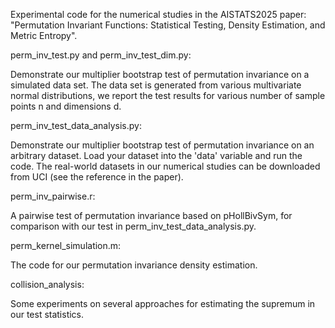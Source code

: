 Experimental code for the numerical studies in the AISTATS2025 paper: "Permutation Invariant Functions: Statistical Testing, Density Estimation, and Metric Entropy".

perm_inv_test.py and perm_inv_test_dim.py:

Demonstrate our multiplier bootstrap test of permutation invariance on a simulated data set.
The data set is generated from various multivariate normal distributions, we report the test results for various number of sample points n and dimensions d. 

perm_inv_test_data_analysis.py:

Demonstrate our multiplier bootstrap test of permutation invariance on an arbitrary dataset. Load your dataset into the 'data' variable and run the code. 
The real-world datasets in our numerical studies can be downloaded from UCI (see the reference in the paper).

perm_inv_pairwise.r:

A pairwise test of permutation invariance based on pHollBivSym, for comparison with our test in perm_inv_test_data_analysis.py.

perm_kernel_simulation.m:

The code for our permutation invariance density estimation.

collision_analysis:

Some experiments on several approaches for estimating the supremum in our test statistics.
